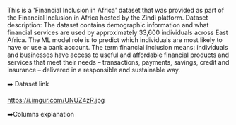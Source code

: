 This is a 'Financial Inclusion in Africa' dataset that was provided as part of the Financial Inclusion in Africa hosted by the Zindi platform. Dataset description: The dataset contains demographic information and what financial services are used by approximately 33,600 individuals across East Africa. The ML model role is to predict which individuals are most likely to have or use a bank account.
The term financial inclusion means:  individuals and businesses have access to useful and affordable financial products and services that meet their needs – transactions, payments, savings, credit and insurance – delivered in a responsible and sustainable way.

➡️ Dataset link

https://i.imgur.com/UNUZ4zR.jpg

➡️Columns explanation

